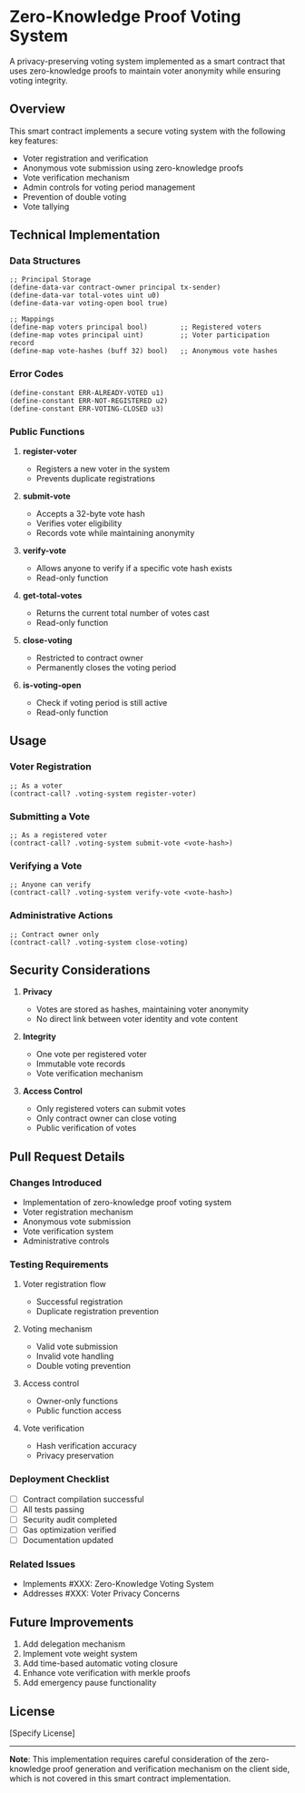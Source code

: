 # Zero-Knowledge Proof Voting System

A privacy-preserving voting system implemented as a smart contract that uses zero-knowledge proofs to maintain voter anonymity while ensuring voting integrity.

## Overview

This smart contract implements a secure voting system with the following key features:
- Voter registration and verification
- Anonymous vote submission using zero-knowledge proofs
- Vote verification mechanism
- Admin controls for voting period management
- Prevention of double voting
- Vote tallying

## Technical Implementation

### Data Structures

```clarity
;; Principal Storage
(define-data-var contract-owner principal tx-sender)
(define-data-var total-votes uint u0)
(define-data-var voting-open bool true)

;; Mappings
(define-map voters principal bool)        ;; Registered voters
(define-map votes principal uint)         ;; Voter participation record
(define-map vote-hashes (buff 32) bool)   ;; Anonymous vote hashes
```

### Error Codes

```clarity
(define-constant ERR-ALREADY-VOTED u1)
(define-constant ERR-NOT-REGISTERED u2)
(define-constant ERR-VOTING-CLOSED u3)
```

### Public Functions

1. **register-voter**
    - Registers a new voter in the system
    - Prevents duplicate registrations

2. **submit-vote**
    - Accepts a 32-byte vote hash
    - Verifies voter eligibility
    - Records vote while maintaining anonymity

3. **verify-vote**
    - Allows anyone to verify if a specific vote hash exists
    - Read-only function

4. **get-total-votes**
    - Returns the current total number of votes cast
    - Read-only function

5. **close-voting**
    - Restricted to contract owner
    - Permanently closes the voting period

6. **is-voting-open**
    - Check if voting period is still active
    - Read-only function

## Usage

### Voter Registration
```clarity
;; As a voter
(contract-call? .voting-system register-voter)
```

### Submitting a Vote
```clarity
;; As a registered voter
(contract-call? .voting-system submit-vote <vote-hash>)
```

### Verifying a Vote
```clarity
;; Anyone can verify
(contract-call? .voting-system verify-vote <vote-hash>)
```

### Administrative Actions
```clarity
;; Contract owner only
(contract-call? .voting-system close-voting)
```

## Security Considerations

1. **Privacy**
    - Votes are stored as hashes, maintaining voter anonymity
    - No direct link between voter identity and vote content

2. **Integrity**
    - One vote per registered voter
    - Immutable vote records
    - Vote verification mechanism

3. **Access Control**
    - Only registered voters can submit votes
    - Only contract owner can close voting
    - Public verification of votes

## Pull Request Details

### Changes Introduced
- Implementation of zero-knowledge proof voting system
- Voter registration mechanism
- Anonymous vote submission
- Vote verification system
- Administrative controls

### Testing Requirements
1. Voter registration flow
    - Successful registration
    - Duplicate registration prevention

2. Voting mechanism
    - Valid vote submission
    - Invalid vote handling
    - Double voting prevention

3. Access control
    - Owner-only functions
    - Public function access

4. Vote verification
    - Hash verification accuracy
    - Privacy preservation

### Deployment Checklist
- [ ] Contract compilation successful
- [ ] All tests passing
- [ ] Security audit completed
- [ ] Gas optimization verified
- [ ] Documentation updated

### Related Issues
- Implements #XXX: Zero-Knowledge Voting System
- Addresses #XXX: Voter Privacy Concerns

## Future Improvements
1. Add delegation mechanism
2. Implement vote weight system
3. Add time-based automatic voting closure
4. Enhance vote verification with merkle proofs
5. Add emergency pause functionality

## License
[Specify License]

---

**Note**: This implementation requires careful consideration of the zero-knowledge proof generation and verification mechanism on the client side, which is not covered in this smart contract implementation.
